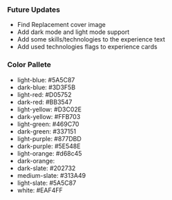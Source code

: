 ### Future Updates
* Find Replacement cover image
* Add dark mode and light mode support
* Add some skills/technologies to the experience text
* Add used technologies flags to experience cards

### Color Pallete
* light-blue: #5A5C87
* dark-blue: #3D3F5B
* light-red: #D05752
* dark-red: #BB3547
* light-yellow: #D3C02E
* dark-yellow: #FFB703
* light-green: #469C70
* dark-green: #337151
* light-purple: #877DBD
* dark-purple: #5E548E
* light-orange: #d68c45
* dark-orange:
* dark-slate: #202732
* medium-slate: #313A49
* light-slate: #5A5C87
* white: #EAF4FF

